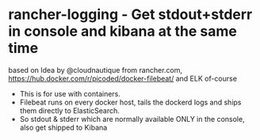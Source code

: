 # rancher-logging - Get stdout+stderr in console and kibana at the same time
based on Idea by @cloudnautique from rancher.com, https://hub.docker.com/r/picoded/docker-filebeat/  and ELK of-course

- This is for use with containers.
- Filebeat runs on every docker host, tails the dockerd logs and ships them directly to ElasticSearch.
- So stdout & stderr which are normally available ONLY in the console, also get shipped to Kibana
